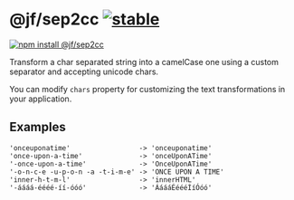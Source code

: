# @jf/sep2cc [![stable](http://badges.github.io/stability-badges/dist/stable.svg)](http://github.com/badges/stability-badges)

[![npm install @jf/sep2cc](https://nodei.co/npm/@jf/sep2cc.png?compact=true)](https://npmjs.org/package/@jf/sep2cc/)

Transform a char separated string into a camelCase one using a custom separator and accepting unicode chars.

You can modify `chars` property for customizing the text transformations in your application.

## Examples

```
'onceuponatime'                 -> 'onceuponatime'
'once-upon-a-time'              -> 'onceUponATime'
'-once-upon-a-time'             -> 'OnceUponATime'
'-o-n-c-e -u-p-o-n -a -t-i-m-e' -> 'ONCE UPON A TIME'
'inner-h-t-m-l'                 -> 'innerHTML'
'-áááá-éééé-íí-óóó'             -> 'ÁáááÉéééÍíÓóó'
```

